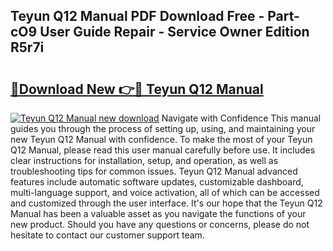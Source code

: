 ## Teyun Q12 Manual PDF Download Free - Part-cO9 User Guide Repair - Service Owner Edition R5r7i

# <h2><a href="http://bc3868.oget.top/?id=Teyun+Q12+Manual">🔗Download New 👉🔴 Teyun Q12 Manual</a></h2>

[![Teyun Q12 Manual new download](https://i.imgur.com/5g1atiW.png)](http://bc3868.oget.top/?id=Teyun+Q12+Manual)
Navigate with Confidence This manual guides you through the process of setting up, using, and maintaining your new Teyun Q12 Manual with confidence. To make the most of your Teyun Q12 Manual, please read this user manual carefully before use. It includes clear instructions for installation, setup, and operation, as well as troubleshooting tips for common issues. Teyun Q12 Manual advanced features include automatic software updates, customizable dashboard, multi-language support, and voice activation, all of which can be accessed and customized through the user interface. It's our hope that the Teyun Q12 Manual has been a valuable asset as you navigate the functions of your new product. Should you have any questions or concerns, please do not hesitate to contact our customer support team.
